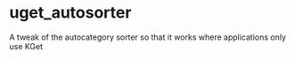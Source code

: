 # uget_autosorter
A tweak of the autocategory sorter so that it works where applications only use KGet

